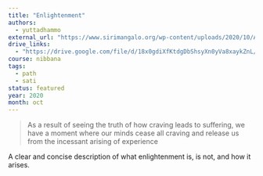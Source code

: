 ```yaml
---
title: "Enlightenment"
authors:
  - yuttadhammo
external_url: "https://www.sirimangalo.org/wp-content/uploads/2020/10/Ask-a-Monk_-Enlightenment.pdf"
drive_links:
  - "https://drive.google.com/file/d/18x0gdiXfKtdgDbShsyXn0yVa8xaykZnL/view?usp=drivesdk"
course: nibbana
tags:
  - path
  - sati
status: featured
year: 2020
month: oct
---
```


> As a result of seeing the truth of how craving leads to suffering, we have a moment where our minds cease all craving and release us from the incessant arising of experience

A clear and concise description of what enlightenment is, is not, and how it arises.
